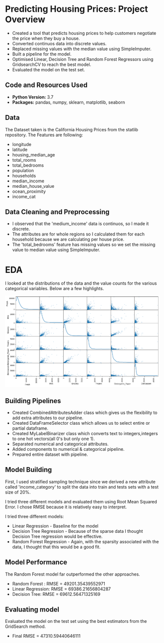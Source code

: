 # Predicting Housing Prices: Project Overview

* Created a tool that predicts housing prices to help customers negotiate the price when they buy a house.
* Converted continuos data into discrete values.
* Replaced missing values with the median value using SimpleImputer.
* Built a pipeline for the model.
* Optimised Linear, Decision Tree and Random Forest Regressors using GridsearchCV to reach the best model.
* Evaluated the model on the test set.

## Code and Resources Used
* **Python Version:** 3.7
* **Packages:** pandas, numpy, sklearn, matplotlib, seaborn

## Data
The Dataset taken is the California Housing Prices from the statlib repository. The Features are following:
* longitude
* latitude
* housing_median_age
* total_rooms
* total_bedrooms
* population
* households
* median_income
* median_house_value
* ocean_proximity
* income_cat

## Data Cleaning and Preprocessing
* I observed that the 'medium_income' data is continuos, so I made it discrete.
* The attributes are for whole regions so I calculated them for each household because we are calculating per house price.
* The 'total_bedrooms' feature has missing values so we set the missing value to median value using SimpleImputer.

# EDA
I looked at the distributions of the data and the value counts for the various categorical variables. Below are a few highlights.

![alt text](https://github.com/sandeepan1999/Predicting-House-Prices/blob/master/scatter_matrix.png "Scatter matrix")

## Building Pipelines
* Created CombinedAttributesAdder class which gives us the flexibility to add extra attributes to our pipeline.
* Created DataFrameSelector class which allows us to select entire or partial dataframe.
* Created MyLabelBinarizer class which converts text to integers,integers to one hot vectors(all 0's but only one 1).
* Separated numerical and categorical attributes.
* Added components to numerical & categorical pipeline.
* Prepared entire dataset with pipeline.

## Model Building
First, I used stratified sampling technique since we derived a new attribute called 'income_category' to split the data into train and tests sets with a test size of 20%.

I tried three different models and evaluated them using Root Mean Squared Error. I chose RMSE because it is relatively easy to interpret.

I tried three different models:
* Linear Regression - Baseline for the model
* Decision Tree Regression - Because of the sparse data I thought Decision Tree regression would be effective. 
* Random Forest Regression - Again, with the sparsity associated with the data, I thought that this would be a good fit.

## Model Performance
The Random Forest model far outperformed the other approaches.
* Random Forest : RMSE = 49201.35439552971 
* Linear Regression: RMSE = 69386.21656804287  
* Decision Tree: RMSE = 69612.56471325169

## Evaluating model
Evaluated the model on the test set using the best estimators from the GridSearch method.
* Final RMSE = 47310.59440646111



